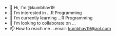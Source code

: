 - 👋 Hi, I’m @kumbhav19
- 👀 I’m interested in ...R Programming
- 🌱 I’m currently learning ...R Programming
- 💞️ I’m looking to collaborate on ...
- 📫 How to reach me ...email: kumbhav19@aol.com

<!---
kumbhav19/kumbhav19 is a ✨ special ✨ repository because its `README.md` (this file) appears on your GitHub profile.
You can click the Preview link to take a look at your changes.
--->
